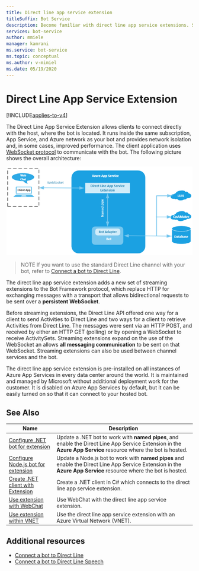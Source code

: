 ```yaml
---
title: Direct line app service extension
titleSuffix: Bot Service
description: Become familiar with direct line app service extensions. See how to use streaming extensions to connect directly to hosted bots. View additional resources.
services: bot-service
author: mmiele
manager: kamrani
ms.service: bot-service
ms.topic: conceptual
ms.author: v-mimiel
ms.date: 05/19/2020
---
```


# Direct Line App Service Extension

[!INCLUDE[applies-to-v4](includes/applies-to.md)]

The Direct Line App Service Extension allows clients to connect directly with the host, where the bot is located. It runs inside the same subscription, App Service, and Azure network as your bot and provides network isolation and, in some cases, improved performance. The client application uses [WebSocket protocol](https://tools.ietf.org/html/rfc6455) to communicate with the bot. The following picture shows the overall architecture:

![Direct line extension architecture](./media/channels/direct-line-extension-architecture.png "Direct line extension architecture")

> NOTE
> If you want to use the standard Direct Line channel with your bot, refer to [Connect a bot to Direct Line](bot-service-channel-connect-directline.md).

The direct line app service extension adds a new set of streaming extensions to the Bot Framework protocol, which replace HTTP for exchanging messages with a transport that allows bidirectional requests to be sent over a **persistent WebSocket**.

Before streaming extensions, the Direct Line API offered one way for a client to send Activities to Direct Line and two ways for a client to retrieve Activities from Direct Line. The messages were sent via an HTTP POST, and received by either an HTTP GET (polling) or by opening a WebSocket to receive ActivitySets.
Streaming extensions expand on the use of the WebSocket an allows **all messaging communication** to be sent on that WebSocket. Streaming extensions can also be used between channel services and the bot.

The direct line app service extension is pre-installed on all instances of Azure App Services in every data center around the world. It is maintained and managed by Microsoft without additional deployment work for the customer. It is disabled on Azure App Services by default, but it can be easily turned on so that it can connect to your hosted bot.


## See Also

|Name|Description|
|---|---|
|[Configure .NET bot for extension](bot-service-channel-directline-extension-net-bot.md)|Update a .NET bot to work with **named pipes**, and enable the Direct Line App Service Extension in the **Azure App Service** resource where the bot is hosted.  |
|[Configure Node.js bot for extension](bot-service-channel-directline-extension-node-bot.md)|Update a Node.js bot to work with **named pipes** and enable the Direct Line App Service Extension in the **Azure App Service** resource where the bot is hosted.  |
|[Create .NET client with Extension](bot-service-channel-directline-extension-net-client.md)|Create a .NET client in C# which connects to the direct line app service extension.|
|[Use extension with WebChat](bot-service-channel-directline-extension-webchat-client.md)|Use WebChat with the direct line app service extension.|
|[Use extension within VNET](bot-service-channel-directline-extension-vnet.md)|Use the direct line app service extension with an Azure Virtual Network (VNET).|

## Additional resources

- [Connect a bot to Direct Line](bot-service-channel-connect-directline.md)
- [Connect a bot to Direct Line Speech](bot-service-channel-connect-directlinespeech.md)
